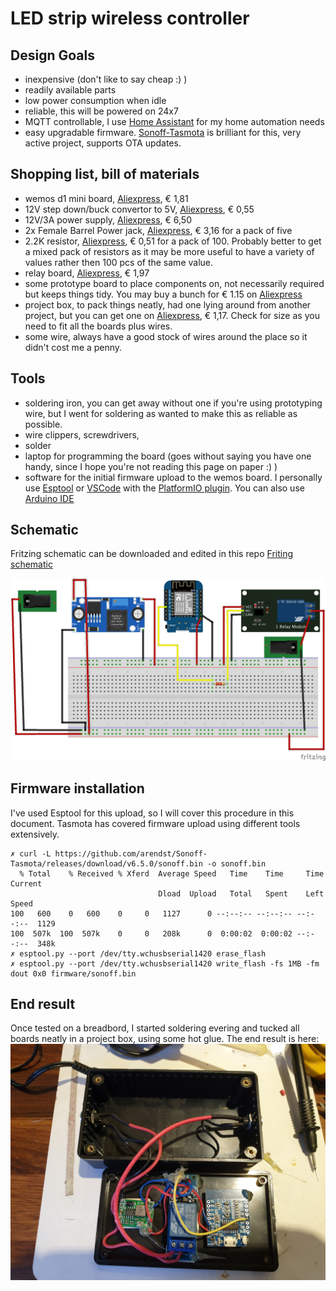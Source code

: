 # LED strip wireless controller
## Design Goals
- inexpensive (don't like to say cheap :) )
- readily available parts
- low power consumption when idle
- reliable, this will be powered on 24x7
- MQTT controllable, I use [Home Assistant](https://github.com/home-assistant/home-assistant) for my home automation needs
- easy upgradable firmware. [Sonoff-Tasmota](https://github.com/arendst/Sonoff-Tasmota) is brilliant for this, very active project, supports OTA updates.

## Shopping list, bill of materials
- wemos d1 mini board, [Aliexpress](https://www.aliexpress.com/item/D1-mini-Mini-NodeMcu-4M-bytes-Lua-WIFI-Internet-of-Things-development-board-based-ESP8266-by/32631693796.html?spm=2114.search0104.3.2.6e7b4f8dfdnbvQ&ws_ab_test=searchweb0_0,searchweb201602_9_10065_10068_319_10059_10884_317_10887_10696_321_322_10084_453_10083_454_10103_10618_10304_10307_10820_10821_537_10302_536,searchweb201603_80,ppcSwitch_0&algo_expid=1861050a-e1ad-4a70-8436-a3a60d32f714-0&algo_pvid=1861050a-e1ad-4a70-8436-a3a60d32f714&transAbTest=ae803_4), € 1,81
- 12V step down/buck convertor to 5V, [Aliexpress](https://www.aliexpress.com/item/1PCS-High-Quality-3A-Adjustable-DCDC-LM2596-LM2596S-input-4V-35V-Output-1-23V-30V-dc/32280431843.html?spm=2114.search0104.3.1.1a8b7cacRg8bMc&ws_ab_test=searchweb0_0,searchweb201602_9_10065_10068_319_10059_10884_317_10887_10696_321_322_10084_453_10083_454_10103_10618_10304_10307_10820_10821_537_10302_536,searchweb201603_80,ppcSwitch_0&algo_expid=9a5396ae-bf58-4f48-870a-80717f2fafc6-0&algo_pvid=9a5396ae-bf58-4f48-870a-80717f2fafc6&transAbTest=ae803_4), € 0,55
- 12V/3A power supply, [Aliexpress](https://www.aliexpress.com/item/DC12V3A-Power-Adapter-for-Led-Strip-DC12V36W-Voltage-Transfomer-with-UK-Plug-Power-Supply-Led-Driver/32815451511.html?spm=2114.search0104.3.14.3124317dHrr3Ji&ws_ab_test=searchweb0_0,searchweb201602_9_10065_10068_319_10059_10884_317_10887_10696_321_322_10084_453_10083_454_10103_10618_10304_10307_10820_10821_537_10302_536,searchweb201603_80,ppcSwitch_0&algo_expid=6a58a83f-3606-464d-81c6-f886531599b0-2&algo_pvid=6a58a83f-3606-464d-81c6-f886531599b0&transAbTest=ae803_4), € 6,50
- 2x Female Barrel Power jack, [Aliexpress](https://www.aliexpress.com/item/5-PCS-Lot-Power-Plug-Adaptors-Pigtail-Female-Barrel-Jack-Wire-Cable-5-5mm-x-2/32904315691.html?spm=2114.search0104.3.156.481c609e7mFPJr&ws_ab_test=searchweb0_0,searchweb201602_9_10065_10068_319_10059_10884_317_10887_10696_321_322_10084_453_10083_454_10103_10618_10304_10307_10820_10821_537_10302_536,searchweb201603_80,ppcSwitch_0&algo_expid=37d5a2b8-4379-4891-827b-75b46672e7a3-22&algo_pvid=37d5a2b8-4379-4891-827b-75b46672e7a3&transAbTest=ae803_4), € 3,16 for a pack of five
- 2.2K resistor, [Aliexpress](https://www.aliexpress.com/item/New-300pcs-1-4W-1-Metal-film-resistor-510-560-1K-1-1K-1-2K-ohm/32821605455.html?spm=2114.search0104.3.8.7b0e4b84uLAdo8&ws_ab_test=searchweb0_0,searchweb201602_9_10065_10068_319_10059_10884_317_10887_10696_321_322_10084_453_10083_454_10103_10618_10304_10307_10820_10821_537_10302_536,searchweb201603_80,ppcSwitch_0&algo_expid=58aaaa6b-7571-4ac8-ab41-2110da4f70e3-1&algo_pvid=58aaaa6b-7571-4ac8-ab41-2110da4f70e3&transAbTest=ae803_4), € 0,51 for a pack of 100. Probably better to get a mixed pack of resistors as it may be more useful to have a variety of values rather then 100 pcs of the same value.
- relay board, [Aliexpress](https://www.aliexpress.com/item/with-optical-coupler-1-way-relay-module-relay-expansion-board-high-and-low-level-trigger-all/32810054219.html?spm=2114.search0104.3.8.7f6475febj21aD&ws_ab_test=searchweb0_0,searchweb201602_9_10065_10068_319_10059_10884_317_10887_10696_321_322_10084_453_10083_454_10103_10618_10304_10307_10820_10821_537_10302_536,searchweb201603_80,ppcSwitch_0&algo_expid=90567901-fe45-484e-a215-4ade06886cad-1&algo_pvid=90567901-fe45-484e-a215-4ade06886cad&transAbTest=ae803_4), € 1,97
- some prototype board to place components on, not necessarily required but keeps things tidy. You may buy a bunch for € 1.15 on [Aliexpress](https://www.aliexpress.com/item/86036-Free-shipping-10pcs-Double-Side-Prototype-PCB-diy-Universal-Printed-Circuit-Board-4x6cm/32656277833.html?spm=2114.search0104.3.8.53967877uHoaB0&ws_ab_test=searchweb0_0,searchweb201602_9_10065_10068_319_10059_10884_317_10887_10696_321_322_10084_453_10083_454_10103_10618_10304_10307_10820_10821_537_10302_536,searchweb201603_80,ppcSwitch_0&algo_expid=e080477f-abf9-488f-a106-1877b4097355-1&algo_pvid=e080477f-abf9-488f-a106-1877b4097355&transAbTest=ae803_4)
- project box, to pack things neatly, had one lying around from another project, but you can get one on [Aliexpress](https://www.aliexpress.com/item/100x60x25mm-Waterproof-Black-DIY-Housing-Instrument-Case-Plastic-Electronic-Project-Box-Electric-Supplies/32952374406.html?spm=2114.search0104.3.1.6a6d6c09HmJx70&ws_ab_test=searchweb0_0,searchweb201602_9_10065_10068_319_10059_10884_317_10887_10696_321_322_10084_453_10083_454_10103_10618_10304_10307_10820_10821_537_10302_536,searchweb201603_80,ppcSwitch_0&algo_expid=e4a25903-b728-4dbb-816b-787c5d968988-0&algo_pvid=e4a25903-b728-4dbb-816b-787c5d968988&transAbTest=ae803_4), € 1,17. Check for size as you need to fit all the boards plus wires. 
- some wire, always have a good stock of wires around the place so it didn't cost me a penny. 
## Tools
- soldering iron, you can get away without one if you're using prototyping wire, but I went for soldering as wanted to make this as reliable as possible.
- wire clippers, screwdrivers, 
- solder
- laptop for programming the board (goes without saying you have one handy, since I hope you're not reading this page on paper :) )
- software for the initial firmware upload to the wemos board. I personally use [Esptool](https://github.com/arendst/Sonoff-Tasmota/wiki/Esptool) or [VSCode](https://code.visualstudio.com/) with the [PlatformIO plugin](https://docs.platformio.org/en/latest/ide/vscode.html). You can also use [Arduino IDE](https://www.arduino.cc/en/main/software)

## Schematic
Fritzing schematic can be downloaded and edited in this repo [Friting schematic](schematic/led-strip-wireless-controller.fzz)

![Schematic](assets/wireless_led_strip_controller_bb.png)

## Firmware installation 

I've used Esptool for this upload, so I will cover this procedure in this document. Tasmota has covered firmware upload using different tools extensively. 

```
✗ curl -L https://github.com/arendst/Sonoff-Tasmota/releases/download/v6.5.0/sonoff.bin -o sonoff.bin
  % Total    % Received % Xferd  Average Speed   Time    Time     Time  Current
                                 Dload  Upload   Total   Spent    Left  Speed
100   600    0   600    0     0   1127      0 --:--:-- --:--:-- --:--:--  1129
100  507k  100  507k    0     0   208k      0  0:00:02  0:00:02 --:--:--  348k
✗ esptool.py --port /dev/tty.wchusbserial1420 erase_flash
✗ esptool.py --port /dev/tty.wchusbserial1420 write_flash -fs 1MB -fm dout 0x0 firmware/sonoff.bin
```
## End result
Once tested on a breadbord, I started soldering evering and tucked all boards neatly in a project box, using some hot glue. The end result is here:
![Project Box](assets/wireless_led_strip_controller_box.jpg)
